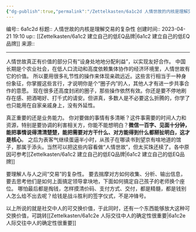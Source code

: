 ```yaml
---
{"dg-publish":true,"permalink":"/Zettelkasten/6a1c2d 人情世故的内核是理解交易的复杂性/","dgPassFrontmatter":true}
---
```


编号:: 6a1c2d
标题:: 人情世故的内核是理解交易的复杂性
创建时间:: 2023-04-21 19:10
up:: [[Zettelkasten/6a1c2 建立自己的低EQ品牌\|6a1c2 建立自己的低EQ品牌]]
来源:: 

---
人情世故真正有价值的部分只有“设身处地地分配利益”，以实现友好合作。
中国长期是个农业社会，在低人口流动和高度依赖集体协作的经济环境里，人情世故有它的价值。
所以要用很多礼节性的操作来体现亲疏远近。这些言行相当于一种身份象征，你掌握这些言行，才说明你是个“圈子内”的人，其他人才有进一步共事合作的意愿。
现在很多还高度封闭的圈子，那些操作依然有效。你还是要不停地刷存在感、把酒喝好、打千式的请安。但讲真，多数人是不必要这么折腾的，你学了也只能用在自家亲戚身上，没有外延性。

真正重要的还是业务能力。
你对要做的事情有多清晰？这件事需要的时间人力和资源，特别是要协调的利害相关方，你能不能想明白？**微信一百字、见面十分钟，能把事情说得清清楚楚，能把需要对方干什么、对方能得到什么都掰扯明白，这才是核心**。
之后为表客气继续蛋逼半小时，从孩子在哪读书到望京有啥地道的馆子，那属于添头。当然可以把这些内容看做“人情世故”，但太买珠还椟了。各中原因可参考[[Zettelkasten/6a1c2 建立自己的低EQ品牌\|6a1c2 建立自己的低EQ品牌]]

要理解人与人之间“交易”的复杂性。
要去揣摩对方如何收集、分析、输出信息，要去思考他们是如何上面搞定领导拿块地，下面如何搞定自己孩子的老师换个座位。
哪怕最后都是掏钱，怎样摸清价码、支付方式、交付，都是精髓，都是钱别人怎么给不出去呢？给钱是战斗胜利的签字仪式，不是冲锋号。

以上所说的就是社交中人的可交换价值，于此同时，还有一个东西能够放大这种可交换价值，可跳转[[Zettelkasten/6a1c2e 人际交往中人的确定性很重要\|6a1c2e 人际交往中人的确定性很重要]]

  
  
